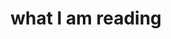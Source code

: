 ---
title: what I am reading
tags: draft
project: substack
due: 2022-07-08
type: post
fc-calendar: content calendar
fc-date:
 year: 2022
 month: 07
 day: 08
fc-category: substack
url:
---